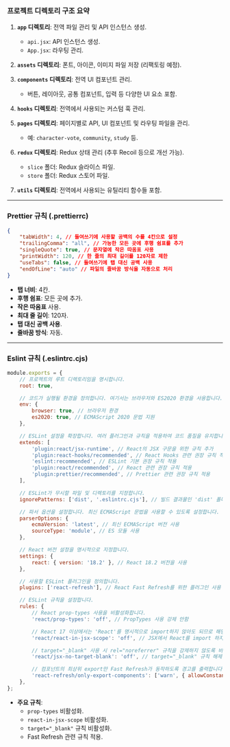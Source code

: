 ### 프로젝트 디렉토리 구조 요약

1. **`app` 디렉토리**: 전역 파일 관리 및 API 인스턴스 생성.

    - `api.jsx`: API 인스턴스 생성.
    - `App.jsx`: 라우팅 관리.

2. **`assets` 디렉토리**: 폰트, 아이콘, 이미지 파일 저장 (리팩토링 예정).

3. **`components` 디렉토리**: 전역 UI 컴포넌트 관리.

    - 버튼, 레이아웃, 공통 컴포넌트, 입력 등 다양한 UI 요소 포함.

4. **`hooks` 디렉토리**: 전역에서 사용되는 커스텀 훅 관리.

5. **`pages` 디렉토리**: 페이지별로 API, UI 컴포넌트 및 라우팅 파일을 관리.

    - 예: `character-vote`, `community`, `study` 등.

6. **`redux` 디렉토리**: Redux 상태 관리 (추후 Recoil 등으로 개선 가능).

    - `slice` 폴더: Redux 슬라이스 파일.
    - `store` 폴더: Redux 스토어 파일.

7. **`utils` 디렉토리**: 전역에서 사용되는 유틸리티 함수들 포함.

---

### Prettier 규칙 (.prettierrc)

```json
{
    "tabWidth": 4, // 들여쓰기에 사용할 공백의 수를 4칸으로 설정
    "trailingComma": "all", // 가능한 모든 곳에 후행 쉼표를 추가
    "singleQuote": true, // 문자열에 작은 따옴표 사용
    "printWidth": 120, // 한 줄의 최대 길이를 120자로 제한
    "useTabs": false, // 들여쓰기에 탭 대신 공백 사용
    "endOfLine": "auto" // 파일의 줄바꿈 방식을 자동으로 처리
}
```

-   **탭 너비**: 4칸.
-   **후행 쉼표**: 모든 곳에 추가.
-   **작은 따옴표** 사용.
-   **최대 줄 길이**: 120자.
-   **탭 대신 공백 사용**.
-   **줄바꿈 방식**: 자동.

---

### Eslint 규칙 (.eslintrc.cjs)

```js
module.exports = {
    // 프로젝트의 루트 디렉토리임을 명시합니다.
    root: true,

    // 코드가 실행될 환경을 정의합니다. 여기서는 브라우저와 ES2020 환경을 사용합니다.
    env: {
        browser: true, // 브라우저 환경
        es2020: true, // ECMAScript 2020 문법 지원
    },

    // ESLint 설정을 확장합니다. 여러 플러그인과 규칙을 적용하여 코드 품질을 유지합니다.
    extends: [
        'plugin:react/jsx-runtime', // React의 JSX 구문을 위한 규칙 추가
        'plugin:react-hooks/recommended', // React Hooks 관련 권장 규칙 적용
        'eslint:recommended', // ESLint 기본 권장 규칙 적용
        'plugin:react/recommended', // React 관련 권장 규칙 적용
        'plugin:prettier/recommended', // Prettier 관련 권장 규칙 적용
    ],

    // ESLint가 무시할 파일 및 디렉토리를 지정합니다.
    ignorePatterns: ['dist', '.eslintrc.cjs'], // 빌드 결과물인 'dist' 폴더와 '.eslintrc.cjs' 파일 무시

    // 파서 옵션을 설정합니다. 최신 ECMAScript 문법을 사용할 수 있도록 설정합니다.
    parserOptions: {
        ecmaVersion: 'latest', // 최신 ECMAScript 버전 사용
        sourceType: 'module', // ES 모듈 사용
    },

    // React 버전 설정을 명시적으로 지정합니다.
    settings: {
        react: { version: '18.2' }, // React 18.2 버전을 사용
    },

    // 사용할 ESLint 플러그인을 정의합니다.
    plugins: ['react-refresh'], // React Fast Refresh를 위한 플러그인 사용

    // ESLint 규칙을 설정합니다.
    rules: {
        // React prop-types 사용을 비활성화합니다.
        'react/prop-types': 'off', // PropTypes 사용 강제 안함

        // React 17 이상에서는 'React'를 명시적으로 import하지 않아도 되므로 해당 규칙을 비활성화합니다.
        'react/react-in-jsx-scope': 'off', // JSX에서 React를 import 하지 않아도 오류 발생 안함

        // target="_blank" 사용 시 rel="noreferrer" 규칙을 강제하지 않도록 비활성화합니다.
        'react/jsx-no-target-blank': 'off', // target="_blank" 규칙 해제

        // 컴포넌트의 최상위 export만 Fast Refresh가 동작하도록 경고를 출력합니다.
        'react-refresh/only-export-components': ['warn', { allowConstantExport: true }], // React Fast Refresh를 위한 규칙
    },
};
```

-   **주요 규칙**:
    -   `prop-types` 비활성화.
    -   `react-in-jsx-scope` 비활성화.
    -   `target="_blank"` 규칙 비활성화.
    -   Fast Refresh 관련 규칙 적용.
